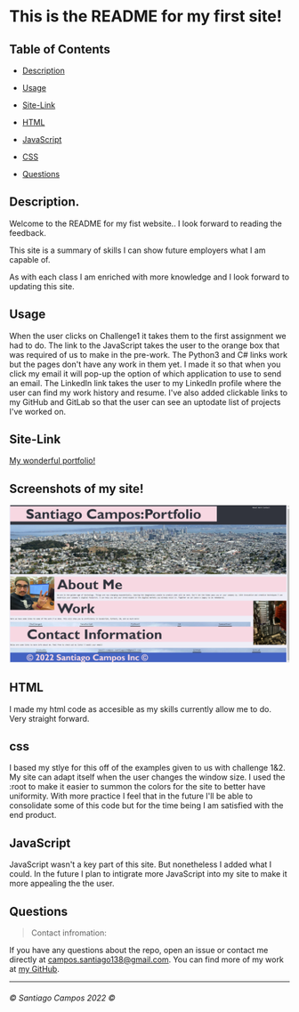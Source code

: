 # This is the README for my first site!


## Table of Contents

* [Description](#description)

* [Usage](#usage)

* [Site-Link](#site-link)

* [HTML](#html)

* [JavaScript](#javascript)

* [CSS](#css)

* [Questions](#questions)



## Description.

Welcome to the README for my fist website.. I look forward to reading the feedback.

This site is a summary of skills I can show future employers what I am capable of.

As with each class I am enriched with more knowledge and I look forward to updating this site.

 

## Usage

When the user clicks on Challenge1 it takes them to the first assignment we had to do.
The link to the JavaScript takes the user to the orange box that was required of us to make in the pre-work.
The Python3 and C# links work but the pages don't have any work in them yet.
I made it so that when you click my email it will pop-up the option of which application to use to send an email.
The LinkedIn link takes the user to my LinkedIn profile where the user can find my work history and resume.
I've also added clickable links to my GitHub and GitLab so that the user can see an uptodate list of projects I've worked on.

## Site-Link

[My wonderful portfolio!](https://everyone1138.github.io/Challenge2-personal-site/)

## Screenshots of my site!

![This is a screenshot of my site.](<./assests/Screenshot (3).png>)



## HTML

I made my html code as accesible as my skills currently allow me to do. Very straight forward.

## css

I based my stlye for this off of the examples given to us with challenge 1&2. My site can adapt itself when the user changes the window size.
I used the :root to make it easier to summon the colors for the site to better have uniformity. With more practice I feel that in the future
I'll be able to consolidate some of this code but for the time being I am satisfied with the end product.

## JavaScript

JavaScript wasn't a key part of this site. But nonetheless I added what I could. In the future I plan to intigrate more JavaScript into my site
to make it more appealing the the user.


## Questions

>Contact infromation:

If you have any questions about the repo, open an issue or contact me directly at campos.santiago138@gmail.com. You can find
more of my work at [my GitHub](https://github.com/Everyone1138).

---

###### ©️ Santiago Campos 2022 ©️
